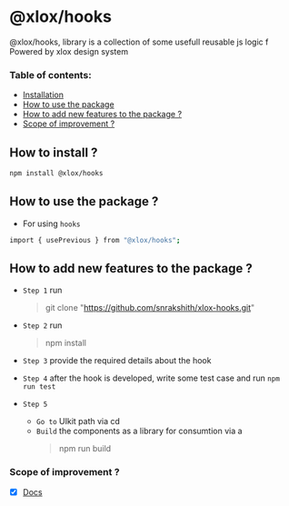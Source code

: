 # @xlox/hooks

@xlox/hooks, library is a collection of some usefull reusable js logic f
Powered by xlox design system

### **Table of contents:**

- [Installation](#1)
- [How to use the package](#2)
- [How to add new features to the package ?](#3)
- [Scope of improvement ?](#4)

<a id="1"></a>

## How to install ?

```bash
npm install @xlox/hooks
```

<a id="2"></a>

## How to use the package ?

- For using `hooks`

```bash
import { usePrevious } from "@xlox/hooks";
```

<a id="3"></a>

## How to add new features to the package ?

- `Step 1` run
  > git clone "https://github.com/snrakshith/xlox-hooks.git"
- `Step 2` run
  > npm install
- `Step 3` provide the required details about the hook
- `Step 4` after the hook is developed, write some test case and run `npm run test`

- `Step 5`
  - `Go to` UIkit path via cd
  - `Build` the components as a library for consumtion via a
    > npm run build

<a id="4"></a>

### Scope of improvement ?

- [x] [Docs](../../docs/packages/uikit-doc.md)
